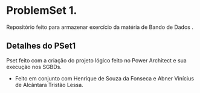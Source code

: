 # ProblemSet 1.
Repositório feito para armazenar exercício da matéria de Bando de Dados .

## Detalhes do PSet1

Pset feito com a criação do projeto lógico feito no Power Architect e sua execução nos SGBDs.


- Feito em conjunto com Henrique de Souza da Fonseca e Abner Vinícius de Alcântara Tristão Lessa. 
